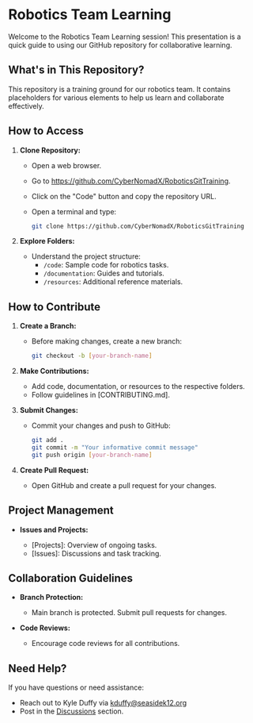 # Robotics Team Learning

Welcome to the Robotics Team Learning session! This presentation is a quick guide to using our GitHub repository for collaborative learning.

## What's in This Repository?

This repository is a training ground for our robotics team. It contains placeholders for various elements to help us learn and collaborate effectively.

## How to Access

1. **Clone Repository:**

   - Open a web browser.
   - Go to https://github.com/CyberNomadX/RoboticsGitTraining.
   - Click on the "Code" button and copy the repository URL.
   - Open a terminal and type:

     ```bash
     git clone https://github.com/CyberNomadX/RoboticsGitTraining
     ```

2. **Explore Folders:**

   - Understand the project structure:
     - `/code`: Sample code for robotics tasks.
     - `/documentation`: Guides and tutorials.
     - `/resources`: Additional reference materials.

## How to Contribute

1. **Create a Branch:**

   - Before making changes, create a new branch:

     ```bash
     git checkout -b [your-branch-name]
     ```

2. **Make Contributions:**

   - Add code, documentation, or resources to the respective folders.
   - Follow guidelines in [CONTRIBUTING.md].

3. **Submit Changes:**

   - Commit your changes and push to GitHub:

     ```bash
     git add .
     git commit -m "Your informative commit message"
     git push origin [your-branch-name]
     ```

4. **Create Pull Request:**

   - Open GitHub and create a pull request for your changes.

## Project Management

- **Issues and Projects:**

  - [Projects]: Overview of ongoing tasks.
  - [Issues]: Discussions and task tracking.

## Collaboration Guidelines

- **Branch Protection:**

  - Main branch is protected. Submit pull requests for changes.

- **Code Reviews:**

  - Encourage code reviews for all contributions.

## Need Help?

If you have questions or need assistance:

- Reach out to Kyle Duffy via kduffy@seasidek12.org
- Post in the [Discussions](https://github.com/CyberNomadX/RoboticsGitTraining/discussions) section.

